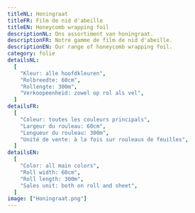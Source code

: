 ```yaml
---
titleNL: Honingraat
titleFR: Film de nid d'abeille
titleEN: Honeycomb wrapping foil
descriptionNL: Ons assortiment van honingraat.
descriptionFR: Notre gamme de film de nid d'abeille.
descriptionEN: Our range of honeycomb wrapping foil.
category: folie
detailsNL:
  [
    "Kleur: alle hoofdkleuren",
    "Rolbreedte: 60cm",
    "Rollengte: 300m",
    "Verkoopeenheid: zowel op rol als vel",
  ]
detailsFR:
  [
    "Coleur: toutes les couleurs principals",
    "Largeur du rouleau: 60cm",
    "Longueur du rouleau: 300m",
    "Unité de vente: à la fois sur rouleaux de feuilles",
  ]
detailsEN:
  [
    "Color: all main colors",
    "Roll width: 60cm",
    "Roll length: 300m",
    "Sales unit: both on roll and sheet",
  ]
image: ["Honingraat.png"]
---
```

